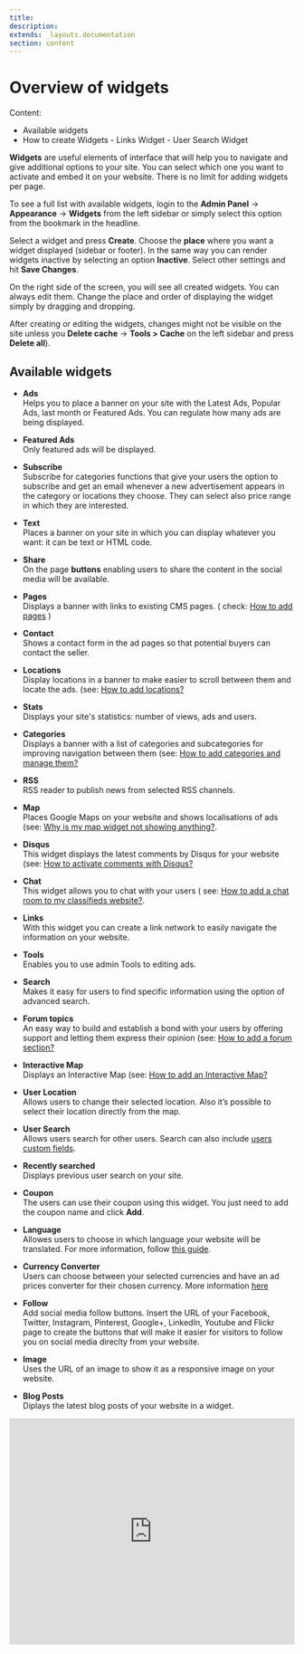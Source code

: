 ```yaml
---
title:
description:
extends: _layouts.documentation
section: content
---
```


# Overview of widgets
Content:
-   Available widgets
  -  How to create Widgets
    -   Links Widget
    -   User Search Widget

**Widgets**  are useful elements of interface that will help you to navigate and give additional options to your site. You can select which one you want to activate and embed it on your website. There is no limit for adding widgets per page.

To see a full list with available widgets, login to the  **Admin Panel** ->  **Appearance**  -> **Widgets**  from the left sidebar or simply select this option from the bookmark in the headline.


Select a widget and press  **Create**. Choose the  **place**  where you want a widget displayed (sidebar or footer). In the same way you can render widgets inactive by selecting an option  **Inactive**. Select other settings and hit  **Save Changes**.

On the right side of the screen, you will see all created widgets. You can always edit them. Change the place and order of displaying the widget simply by dragging and dropping.

After creating or editing the widgets, changes might not be visible on the site unless you  **Delete cache**  -> **Tools > Cache**  on the left sidebar and press  **Delete all**).


 ## Available widgets

-   **Ads**  
    Helps you to place a banner on your site with the Latest Ads, Popular Ads, last month or Featured Ads. You can regulate how many ads are being displayed.  
    
-   **Featured Ads**  
   Only featured ads will be displayed.  
    
-   **Subscribe**  
    Subscribe for categories functions that give your users the option to subscribe and get an email whenever a new advertisement appears in the category or locations they choose. They can select also price range in which they are interested.  
    
-   **Text**  
    Places a banner on your site in which you can display whatever you want: it can be text or HTML code.  
    
-   **Share**  
    On the page **buttons** enabling users to share the content in the social media will be available.  
    
-   **Pages**  
    Displays a banner with links to existing CMS pages. ( check: [How to add pages](Content-Add-pages.md) )
    
-   **Contact**  
    Shows a contact form in the ad pages so that potential buyers can contact the seller.  
    
-   **Locations**  
    Display locations in a banner to make easier to scroll between them and locate the ads. (see: [How to add locations?](Classifieds-add-location.md)
    
-   **Stats**  
    Displays your site's statistics: number of views, ads and users.  
    
-   **Categories**  
    Displays a banner with a list of categories and subcategories for improving navigation between them (see: [How to add categories and manage them?](Classifieds-how-to-add-new-categories-and-manage-them.md) 
    
-   **RSS**  
    RSS reader to publish news from selected RSS channels.  
    
-   **Map**  
    Places Google Maps on your website and shows localisations of ads (see: [Why is my map widget not showing anything?](Widgets-map-widget.md).  
    
-   **Disqus**  
   This widget displays the latest comments by Disqus for your website (see: [How to activate comments with Disqus?](Publish-options-active-comments-with-disquse.md)
    
-   **Chat**  
    This widget allows you to chat with your users ( see:  [How to add a chat room to my classifieds website?](Widgets-chat-room.md).  
    
-   **Links**  
    With this widget you can create a link network to easily navigate the information on your website.  
    
-   **Tools**  
    Enables you to use admin Tools to editing ads.  
    
-   **Search**  
    Makes it easy for users to find specific information using the option of advanced search.  
    
-   **Forum topics**  
    An easy way to build and establish a bond with your users by offering support and letting them express their opinion (see: [How to add a forum section?](Plugins-forum-section.md)  
    
-   **Interactive Map**  
    Displays an Interactive Map (see:  [How to add an Interactive Map?](Content-create-an-interactive-map.md)
-   **User Location**  
    Allows users to change their selected location. Also it’s possible to select their location directly from the map.
-   **User Search**  
    Allows users search for other users. Search can also include [users custom fields](Users-create-custom-field-for-users.md).
-   **Recently searched**  
    Displays previous user search on your site.
-   **Coupon**  
    The users can use their coupon using this widget. You just need to add the coupon name and click **Add**.
-   **Language**  
    Allowes users to choose in which language your website will be translated. For more information, follow [this guide](Widget-language-widget.md).
-   **Currency Converter**  
    Users can choose between your selected currencies and have an ad prices converter for their chosen currency. More information  [here](Widgets-how-to-set-the-currency-format.md)
-   **Follow**  
    Add social media follow buttons. Insert the URL of your Facebook, Twitter, Instagram, Pinterest, Google+, LinkedIn, Youtube and Flickr page to create the buttons that will make it easier for visitors to follow you on social media direclty from your website.
-   **Image**  
    Uses the URL of an image to show it as a responsive image on your website.
-   **Blog Posts**  
    Diplays the latest blog posts of your website in a widget.
    


<iframe width="100%" height="400px" src="https://www.youtube.com/embed/qZau215Wwn4" title="Yclas video" frameborder="0" allow="accelerometer; autoplay; clipboard-write; encrypted-media; gyroscope; picture-in-picture" allowfullscreen></iframe>
 

